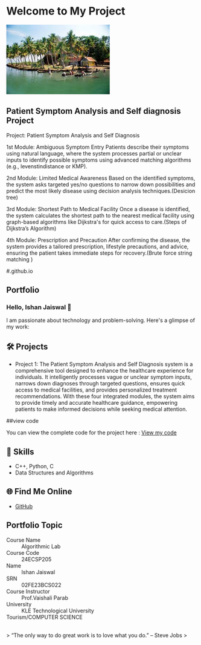# Welcome to My Project

![Tourism ](travel.jpg)


## Patient Symptom Analysis and Self diagnosis Project 
 Project: Patient Symptom Analysis and Self Diagnosis 


1st Module: Ambiguous Symptom Entry
Patients describe their symptoms using natural language, where the system processes partial or unclear inputs to identify possible symptoms using advanced matching algorithms (e.g., levenstindistance  or KMP).

2nd Module: Limited Medical Awareness
Based on the identified symptoms, the system asks targeted yes/no questions to narrow down possibilities and predict the most likely disease using decision analysis techniques.(Desicion tree)

3rd Module: Shortest Path to Medical Facility
Once a disease is identified, the system calculates the shortest path to the nearest medical facility using graph-based algorithms like Dijkstra's for quick access to care.(Steps of Dijkstra’s Algorithm)

4th Module: Prescription and Precaution
After confirming the disease, the system provides a tailored prescription, lifestyle precautions, and advice, ensuring the patient takes immediate steps for recovery.(Brute force string matching )


     
#.github.io  

## Portfolio

### Hello, Ishan Jaiswal 👋

I am passionate about technology and problem-solving. Here's a glimpse of my work:

## 🛠 Projects
- Project 1: The Patient Symptom Analysis and Self Diagnosis system is a comprehensive tool designed to enhance the healthcare experience for individuals. It intelligently processes vague or unclear symptom inputs, narrows down diagnoses through targeted questions, ensures quick access to medical facilities, and provides personalized treatment recommendations. With these four integrated modules, the system aims to provide timely and accurate healthcare guidance, empowering patients to make informed decisions while seeking medical attention.

 ##view code
 
You can view the complete code for the project here :
[View my code](Project1.cpp)


## 🚀 Skills
- C++, Python, C
- Data Structures and Algorithms

## 🌐 Find Me Online
- [GitHub](https://github.com/Ishan123-Jaiswal)


## Portfolio Topic

<dl>
<dt>Course Name</dt>
<dd>Algorithmic Lab</dd>
<dt>Course Code</dt>
<dd>24ECSP205</dd>
<dt>Name</dt>
<dd>Ishan Jaiswal</dd>
<dt>SRN</dt>
<dd>02FE23BCS022</dd>
<dt>Course Instructor</dt>
<dd>Prof.Vaishali Parab</dd>
<dt>University</dt>
<dd>KLE Technological University</dd>
<dt>Tourism/COMPUTER SCIENCE</dt>
</dl>

<br> 
> “The only way to do great work is to love what you do.” – Steve Jobs
>
